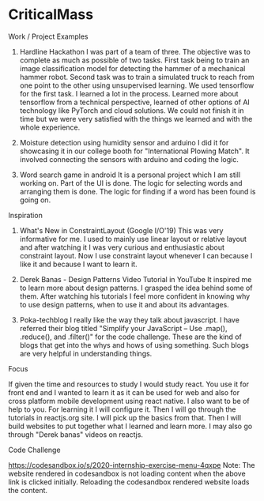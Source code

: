 # CriticalMass

Work / Project Examples

1. Hardline Hackathon
I was part of a team of three. The objective was to complete as much as possible of two tasks. First task being to train an image classification model for detecting the hammer of a mechanical hammer robot. Second task was to train a simulated truck to reach from one point to the other using unsupervised learning. We used tensorflow for the first task. I learned a lot in the process. Learned more about tensorflow from a technical perspective, learned of other options of AI technology like PyTorch and cloud solutions. We could not finish it in time but we were very satisfied with the things we learned and with the whole experience.

2. Moisture detection using humidity sensor and arduino
I did it for showcasing it in our college booth for "International Plowing Match". It involved connecting the sensors with arduino and coding the logic.

3. Word search game in android
It is a personal project which I am still working on. Part of the UI is done. The logic for selecting words and arranging them is done. The logic for finding if a word has been found is going on.


Inspiration

1. What's New in ConstraintLayout (Google I/O'19)
This was very informative for me. I used to mainly use linear layout or relative layout and after watching it I was very curious and enthusiastic about constraint layout. Now I use constraint layout whenever I can because I like it and because I want to learn it.

2. Derek Banas - Design Patterns Video Tutorial in YouTube
It inspired me to learn more about design patterns. I grasped the idea behind some of them. After watching his tutorials I feel more confident in knowing why to use design patterns, when to use it and about its advantages.

3. Poka-techblog
I really like the way they talk about javascript. I have referred their blog titled "Simplify your JavaScript – Use .map(), .reduce(), and .filter()" for the code challenge. These are the kind of blogs that get into the whys and hows of using something. Such blogs are very helpful in understanding things.

Focus

If given the time and resources to study I would study react. You use it for front end and I wanted to learn it as it can be used for web and also for cross platform mobile development using react native. I also want to be of help to you.
For learning it I will configure it. Then I will go through the tutorials in reactjs.org site. I will pick up the basics from that. Then I will build websites to put together what I learned and learn more.
I may also go through "Derek banas" videos on reactjs.

Code Challenge

https://codesandbox.io/s/2020-internship-exercise-menu-4qxpe
Note: The website rendered in codesandbox is not loading content when the above link is clicked initially. Reloading the codesandbox rendered website loads the content.
